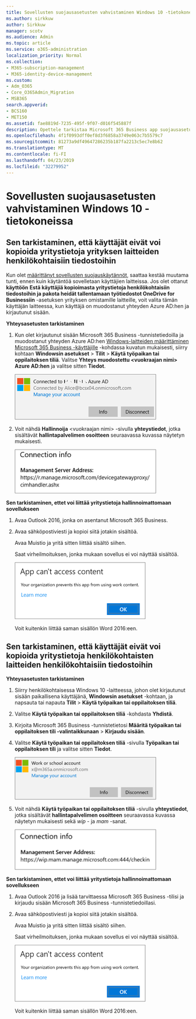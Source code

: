 ```yaml
---
title: Sovellusten suojausasetusten vahvistaminen Windows 10 -tietokoneissa
ms.author: sirkkuw
author: Sirkkuw
manager: scotv
ms.audience: Admin
ms.topic: article
ms.service: o365-administration
localization_priority: Normal
ms.collection:
- M365-subscription-management
- M365-identity-device-management
ms.custom:
- Adm_O365
- Core_O365Admin_Migration
- MSB365
search.appverid:
- BCS160
- MET150
ms.assetid: fae8819d-7235-495f-9f07-d016f545887f
description: Opettele tarkistaa Microsoft 365 Business app suojausasetukset Windows 10-laitteet.
ms.openlocfilehash: 4f1f0993dff0ef8d3f6858a3749e063c7b5579c7
ms.sourcegitcommit: 81273a9df49647286235b187fa2213c5ec7e8b62
ms.translationtype: MT
ms.contentlocale: fi-FI
ms.lasthandoff: 04/23/2019
ms.locfileid: "32279952"
---
```

# <a name="validate-app-protection-settings-on-windows-10-pcs"></a>Sovellusten suojausasetusten vahvistaminen Windows 10 -tietokoneissa

## <a name="verify-that-users-cannot-copy-company-data-to-personal-files-on-corporate-devices"></a>Sen tarkistaminen, että käyttäjät eivät voi kopioida yritystietoja yrityksen laitteiden henkilökohtaisiin tiedostoihin

Kun olet [määrittänyt sovellusten suojauskäytännöt](protection-settings-for-windows-10-devices.md), saattaa kestää muutama tunti, ennen kuin käytäntöä sovelletaan käyttäjien laitteissa. Jos olet ottanut **käyttöön** **Estä käyttäjiä kopioimasta yritystietoja henkilökohtaisiin tiedostoihin ja pakota heidät tallentamaan työtiedostot OneDrive for Businessiin** -asetuksen yrityksen omistamille laitteille, voit valita tämän käyttäjän laitteessa, kun käyttäjä on muodostanut yhteyden Azure AD:hen ja kirjautunut sisään. 
  
 **Yhteysasetusten tarkistaminen**
  
1. Kun olet kirjautunut sisään Microsoft 365 Business -tunnistetiedoilla ja muodostanut yhteyden Azure AD:hen [Windows-laitteiden määrittäminen Microsoft 365 Business -käyttäjille](set-up-windows-devices.md) -kohdassa kuvatun mukaisesti, siirry kohtaan **Windowsin asetukset** \> **Tilit** \> **Käytä työpaikan tai oppilaitoksen tiliä**. Valitse **Yhteys muodostettu \<vuokraajan nimi\> Azure AD:hen** ja valitse sitten **Tiedot**.
    
    ![Click or tap Info on the Connected to Azure AD dialog.](media/a36ede2b-d1a0-4d4e-8ea7-af39b4b63890.png)
  
2. Voit nähdä **Hallinnoija** \<vuokraajan nimi\> -sivulla **yhteystiedot**, jotka sisältävät **hallintapalvelimen osoitteen** seuraavassa kuvassa näytetyn mukaisesti. 
    
    ![Managed by page shows connection info of the device manager URL.](media/47515a8e-2d0c-4bea-99f0-6b2545b88a11.png)
  
 **Sen tarkistaminen, ettet voi liittää yritystietoja hallinnoimattomaan sovellukseen**
  
1. Avaa Outlook 2016, jonka on asentanut Microsoft 365 Business.
    
2. Avaa sähköpostiviesti ja kopioi siitä jotakin sisältöä.
    
    Avaa Muistio ja yritä sitten liittää sisältö siihen.
    
    Saat virheilmoituksen, jonka mukaan sovellus ei voi näyttää sisältöä.
    
    ![A dialog that states app can't access content when you paste into an unmanaged app.](media/5e82b154-cf2f-43c8-ae80-b45d8ad80e56.png)
  
    Voit kuitenkin liittää saman sisällön Word 2016:een.
    
## <a name="verify-that-users-cannot-copy-company-data-to-personal-files-on-personal-devices"></a>Sen tarkistaminen, että käyttäjät eivät voi kopioida yritystietoja henkilökohtaisten laitteiden henkilökohtaisiin tiedostoihin

 **Yhteysasetusten tarkistaminen**
  
1. Siirry henkilökohtaisessa Windows 10 -laitteessa, johon olet kirjautunut sisään paikallisena käyttäjänä, **Windowsin asetukset** -kohtaan, ja napsauta tai napauta **Tilit** \> **Käytä työpaikan tai oppilaitoksen tiliä**.
    
2. Valitse **Käytä työpaikan tai oppilaitoksen tiliä** -kohdasta **Yhdistä**.
    
3. Kirjoita Microsoft 365 Business -tunnistetietosi **Määritä työpaikan tai oppilaitoksen tili -valintaikkunaan** \> **Kirjaudu sisään**.
    
4. Valitse **Käytä työpaikan tai oppilaitoksen tiliä** -sivulla **Työpaikan tai oppilaitoksen tili** ja valitse sitten **Tiedot**.
    
    ![Click or tap Info on the Work or school account dalog.](media/63bd8b32-cb32-4afa-8ce0-6070ac403abc.png)
  
5. Voit nähdä **Käytä työpaikan tai oppilaitoksen tiliä** -sivulla **yhteystiedot**, jotka sisältävät **hallintapalvelimen osoitteen** seuraavassa kuvassa näytetyn mukaisesti sekä  *wip*  - ja  *mam*  -sanat. 
    
    ![Managed by page shows connection info URL that includes the words mam and wpi.](media/abd4eaf4-44fa-4538-a3e8-1e0d331dfe1e.png)
  
 **Sen tarkistaminen, ettet voi liittää yritystietoja hallinnoimattomaan sovellukseen**
  
1. Avaa Outlook 2016 ja lisää tarvittaessa Microsoft 365 Business -tilisi ja kirjaudu sisään Microsoft 365 Business -tunnistetiedoillasi.
    
2. Avaa sähköpostiviesti ja kopioi siitä jotakin sisältöä.
    
    Avaa Muistio ja yritä sitten liittää sisältö siihen.
    
    Saat virheilmoituksen, jonka mukaan sovellus ei voi näyttää sisältöä.
    
    ![A dialog that states app can't access content when you paste into an unmanaged app.](media/5e82b154-cf2f-43c8-ae80-b45d8ad80e56.png)
  
    Voit kuitenkin liittää saman sisällön Word 2016:een.
    

